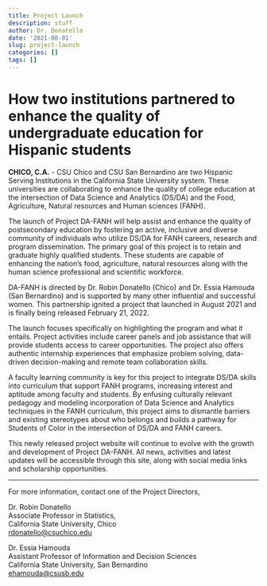 ```yaml
---
title: Project Launch
description: stuff
author: Dr. Donatello
date: '2021-08-01'
slug: project-launch
categories: []
tags: []
---
```


# How two institutions partnered to enhance the quality of undergraduate education for Hispanic students
                                  
**CHICO, C.A.** - CSU Chico and CSU San Bernardino are two Hispanic Serving Institutions in the California State University system. These universities are collaborating to enhance the quality of college education at the intersection of Data Science and Analytics (DS/DA) and the Food, Agriculture, Natural resources and Human sciences (FANH).

The launch of Project DA-FANH will help assist and enhance the quality of postsecondary education by fostering an active, inclusive and diverse community of individuals who utilize DS/DA for FANH careers, research and program dissemination. The primary goal of this project is to retain and graduate highly qualified students. These students are capable of enhancing the nation’s food, agriculture, natural resources along with the human science professional and scientific workforce.

DA-FANH is directed by Dr. Robin Donatello (Chico) and Dr. Essia Hamouda (San Bernardino) and is supported by many other influential and successful women. This partnership ignited a project that launched in August 2021 and is finally being released February 21, 2022.

The launch focuses specifically on highlighting the program and what it entails. Project activities  include career panels and job assistance that will provide students access to career opportunities.  The project also offers authentic internship experiences that emphasize problem solving, data-driven decision-making and remote team collaboration skills. 

A faculty learning community is key for this project to integrate DS/DA skills into curriculum that support FANH programs, increasing interest and aptitude among faculty and students. By enfusing culturally relevant pedagogy and modeling incorporation of Data Science and Analytics techniques in the FANH curriculum, this project aims to dismantle barriers and existing stereotypes about who belongs and builds a pathway for Students of Color in the intersection of DS/DA and FANH careers.


This newly released project website will continue to evolve with the growth and development of Project DA-FANH. All news, activities and latest updates will be accessible through this site, along with social media links and scholarship opportunities.

---

For more information, contact one of the Project Directors, 

Dr. Robin Donatello  
Associate Professor in Statistics,  
California State University, Chico  
rdonatello@csuchico.edu  

Dr. Essia Hamouda  
Assistant Professor of Information and Decision Sciences   
California State University, San Bernardino  
ehamouda@csusb.edu   
